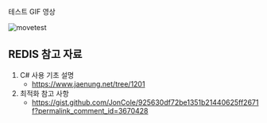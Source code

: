 테스트 GIF 영상



![movetest](https://github.com/user-attachments/assets/98e6cff4-b796-48b2-88d9-e0db52d9d60e)

REDIS 참고 자료
---------------
1. C# 사용 기초 설명
   - https://www.jaenung.net/tree/1201
3. 최적화 참고 사항
   - https://gist.github.com/JonCole/925630df72be1351b21440625ff2671f?permalink_comment_id=3670428
